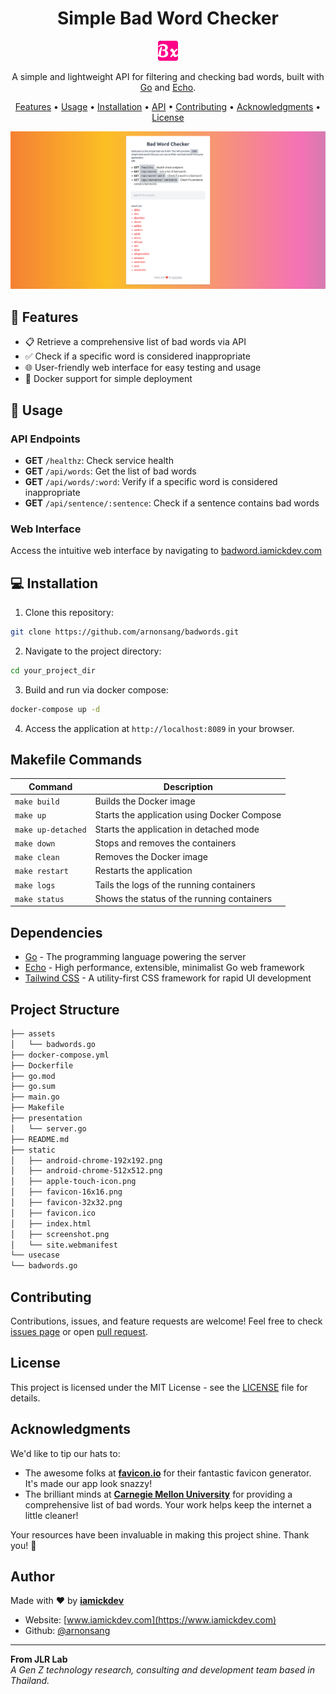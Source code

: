 <div align="center">

# Simple Bad Word Checker

![Logo](static/favicon-32x32.png)

A simple and lightweight API for filtering and checking bad words, built with [Go](https://go.dev/) and [Echo](https://echo.labstack.com/).

[Features](#🌟-features) • [Usage](#🚀-usage) • [Installation](#💻-installation) • [API](#api-endpoints) • [Contributing](#contributing) • [Acknowledgments](#acknowledgments) • [License](#license)

![Screenshot](static/screenshot.png)

</div>

## 🌟 Features

- 📋 Retrieve a comprehensive list of bad words via API
- ✅ Check if a specific word is considered inappropriate
- 🌐 User-friendly web interface for easy testing and usage
- 🐳 Docker support for simple deployment

## 🚀 Usage

### API Endpoints

- **GET** `/healthz`: Check service health
- **GET** `/api/words`: Get the list of bad words
- **GET** `/api/words/:word`: Verify if a specific word is considered inappropriate
- **GET** `/api/sentence/:sentence`: Check if a sentence contains bad words

### Web Interface

Access the intuitive web interface by navigating to [badword.iamickdev.com](https://badwords.iamickdev.com)

## 💻 Installation

1. Clone this repository:
```bash
git clone https://github.com/arnonsang/badwords.git
```
2. Navigate to the project directory:
```bash
cd your_project_dir
```
3. Build and run via docker compose:
```bash
docker-compose up -d
```
4. Access the application at `http://localhost:8089` in your browser.

## Makefile Commands

| Command | Description |
|---------|-------------|
| `make build` | Builds the Docker image |
| `make up` | Starts the application using Docker Compose |
| `make up-detached` | Starts the application in detached mode |
| `make down` | Stops and removes the containers |
| `make clean` | Removes the Docker image |
| `make restart` | Restarts the application |
| `make logs` | Tails the logs of the running containers |
| `make status` | Shows the status of the running containers |

## Dependencies

- [Go](https://golang.org/) - The programming language powering the server
- [Echo](https://echo.labstack.com/) - High performance, extensible, minimalist Go web framework
- [Tailwind CSS](https://tailwindcss.com/) - A utility-first CSS framework for rapid UI development

## Project Structure
```bash
├── assets
│   └── badwords.go
├── docker-compose.yml
├── Dockerfile
├── go.mod
├── go.sum
├── main.go
├── Makefile
├── presentation
│   └── server.go
├── README.md
├── static
│   ├── android-chrome-192x192.png
│   ├── android-chrome-512x512.png
│   ├── apple-touch-icon.png
│   ├── favicon-16x16.png
│   ├── favicon-32x32.png
│   ├── favicon.ico
│   ├── index.html
│   ├── screenshot.png
│   └── site.webmanifest
└── usecase
└── badwords.go
```

## Contributing

Contributions, issues, and feature requests are welcome! Feel free to check [issues page](https://github.com/arnonsang/badwords/issues) or open [pull request](https://github.com/arnonsang/badwords/pulls).

## License

This project is licensed under the MIT License - see the [LICENSE](LICENSE) file for details.

## Acknowledgments

We'd like to tip our hats to:

- The awesome folks at **[favicon.io](https://favicon.io/favicon-generator/)** for their fantastic favicon generator. It's made our app look snazzy!
- The brilliant minds at **[Carnegie Mellon University](https://www.cs.cmu.edu/~biglou/resources/bad-words.txt)** for providing a comprehensive list of bad words. Your work helps keep the internet a little cleaner!

Your resources have been invaluable in making this project shine. Thank you! 🌟

## Author

Made with ❤️ by **[iamickdev](https://www.iamickdev.com)**
- Website: [www.iamickdev.com](https://www.iamickdev.com)
- Github: [@arnonsang](https://github.com/arnonsang)

---

**From JLR Lab**  
*A Gen Z technology research, consulting and development team based in Thailand.*

